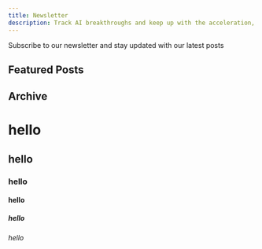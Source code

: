 ```yaml
---
title: Newsletter
description: Track AI breakthroughs and keep up with the acceleration, Daily Bullet Points, 2 min read
---
```


Subscribe to our newsletter and stay updated with our latest posts


## Featured Posts



## Archive

# hello
## hello
### hello
#### hello
##### hello 
###### hello